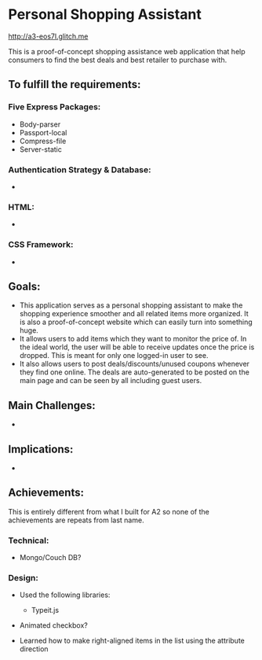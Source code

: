 Personal Shopping Assistant
===
http://a3-eos7l.glitch.me

This is a proof-of-concept shopping assistance web application that help consumers to find the best deals and best retailer to purchase with. 

To fulfill the requirements:
---
### Five Express Packages:
- Body-parser
- Passport-local
- Compress-file
- Server-static

### Authentication Strategy & Database: 

- 

### HTML:

- 

### CSS Framework:

- 


Goals:
---
- This application serves as a personal shopping assistant to make the shopping experience smoother and all related items more organized. It is also a proof-of-concept website which can easily turn into something huge.
- It allows users to add items which they want to monitor the price of. In the ideal world, the user will be able to receive updates once the price is dropped. This is meant for only one logged-in user to see. 
- It also allows users to post deals/discounts/unused coupons whenever they find one online. The deals are auto-generated to be posted on the main page and can be seen by all including guest users. 


Main Challenges:
---
- 


Implications:
---
- 


Achievements:
---
This is entirely different from what I built for A2 so none of the achievements are repeats from last name. 
### Technical:
- Mongo/Couch DB?


### Design:
- Used the following libraries:
    - Typeit.js
    
- Animated checkbox?
- Learned how to make right-aligned items in the list using the attribute direction

    


